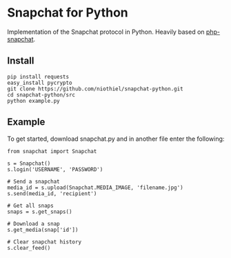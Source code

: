 Snapchat for Python
===============

Implementation of the Snapchat protocol in Python. Heavily based on [php-snapchat](https://github.com/dstelljes/php-snapchat).

Install
-------

```
pip install requests
easy_install pycrypto
git clone https://github.com/niothiel/snapchat-python.git
cd snapchat-python/src
python example.py
```

Example
-------
To get started, download snapchat.py and in another file enter the following:

```
from snapchat import Snapchat

s = Snapchat()
s.login('USERNAME', 'PASSWORD')

# Send a snapchat
media_id = s.upload(Snapchat.MEDIA_IMAGE, 'filename.jpg')
s.send(media_id, 'recipient')

# Get all snaps
snaps = s.get_snaps()

# Download a snap
s.get_media(snap['id'])

# Clear snapchat history
s.clear_feed()
```
